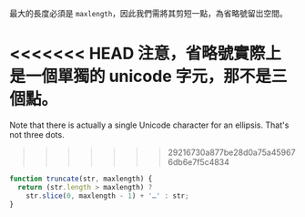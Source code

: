 最大的長度必須是 `maxlength`，因此我們需將其剪短一點，為省略號留岀空間。

<<<<<<< HEAD
注意，省略號實際上是一個單獨的 unicode 字元，那不是三個點。
=======
Note that there is actually a single Unicode character for an ellipsis. That's not three dots.
>>>>>>> 29216730a877be28d0a75a459676db6e7f5c4834

```js run demo
function truncate(str, maxlength) {
  return (str.length > maxlength) ?
    str.slice(0, maxlength - 1) + '…' : str;
}
```
